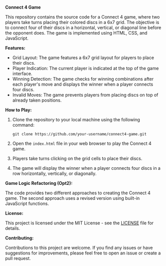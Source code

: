 **Connect 4 Game**

This repository contains the source code for a Connect 4 game, where two players take turns placing their colored discs in a 6x7 grid. The objective is to connect four of their discs in a horizontal, vertical, or diagonal line before the opponent does. The game is implemented using HTML, CSS, and JavaScript.

**Features:**

- Grid Layout: The game features a 6x7 grid layout for players to place their discs.
- Player Indication: The current player is indicated at the top of the game interface.
- Winning Detection: The game checks for winning combinations after each player's move and displays the winner when a player connects four discs.
- Invalid Moves: The game prevents players from placing discs on top of already taken positions.

**How to Play:**

1. Clone the repository to your local machine using the following command:

   ```
   git clone https://github.com/your-username/connect4-game.git
   ```

2. Open the `index.html` file in your web browser to play the Connect 4 game.

3. Players take turns clicking on the grid cells to place their discs.

4. The game will display the winner when a player connects four discs in a row horizontally, vertically, or diagonally.

**Game Logic Refactoring (Opt2):**

The code provides two different approaches to creating the Connect 4 game. The second approach uses a revised version using built-in JavaScript functions.

**License:**

This project is licensed under the MIT License - see the [LICENSE](LICENSE) file for details.

**Contributing:**

Contributions to this project are welcome. If you find any issues or have suggestions for improvements, please feel free to open an issue or create a pull request.
